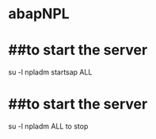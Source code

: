 # abapNPL

##to start the server
=================
su -l npladm 
startsap ALL

##to start the server
=================
su -l npladm 
ALL to stop
